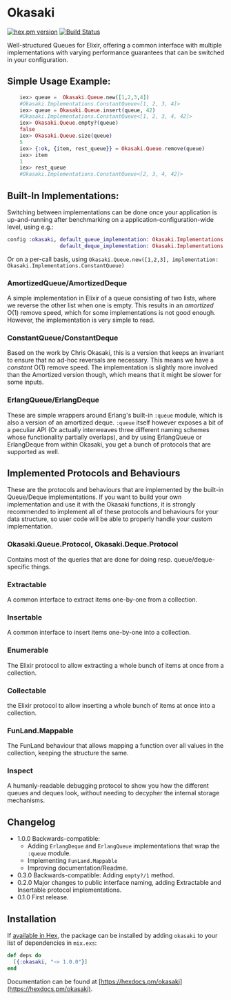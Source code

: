 # Okasaki

[![hex.pm version](https://img.shields.io/hexpm/v/okasaki.svg)](https://hex.pm/packages/okasaki)
[![Build Status](https://travis-ci.org/Qqwy/elixir_okasaki.svg?branch=master)](https://travis-ci.org/Qqwy/elixir_okasaki)

Well-structured Queues for Elixir, offering a common interface with multiple implementations with varying performance guarantees that can be switched in your configuration.

## Simple Usage Example:

```elixir
    iex> queue =  Okasaki.Queue.new([1,2,3,4])
    #Okasaki.Implementations.ConstantQueue<[1, 2, 3, 4]>
    iex> queue = Okasaki.Queue.insert(queue, 42)
    #Okasaki.Implementations.ConstantQueue<[1, 2, 3, 4, 42]>
    iex> Okasaki.Queue.empty?(queue)
    false
    iex> Okasaki.Queue.size(queue)
    5
    iex> {:ok, {item, rest_queue}} = Okasaki.Queue.remove(queue) 
    iex> item
    1
    iex> rest_queue
    #Okasaki.Implementations.ConstantQueue<[2, 3, 4, 42]>
```

## Built-In Implementations:

Switching between implementations can be done once your application is up-and-running after benchmarking on a application-configuration-wide level, using e.g.:

```elixir
config :okasaki, default_queue_implementation: Okasaki.Implementations.ErlangQueue,
                 default_deque_implementation: Okasaki.Implementations.AmortizedDeque
```
Or on a per-call basis, using `Okasaki.Queue.new([1,2,3], implementation: Okasaki.Implementations.ConstantQueue)`


### AmortizedQueue/AmortizedDeque

A simple implementation in Elixir of a queue consisting of two lists, where we reverse the other list when one is empty.
This results in an _amortized_ O(1) remove speed, which for some implementations is not good enough.
However, the implementation is very simple to read.

### ConstantQueue/ConstantDeque

Based on the work by Chris Okasaki, this is a version that keeps an invariant to ensure that no ad-hoc reversals are necessary.
This means we have a _constant_ O(1) remove speed.
The implementation is slightly more involved than the Amortized version though, which means that it might be slower for some
inputs.

### ErlangQueue/ErlangDeque

These are simple wrappers around Erlang's built-in `:queue` module, which is also a version of an amortized deque.
`:queue` itself however exposes a bit of a peculiar API (Or actually interweaves three different naming schemes whose functionality partially overlaps),
and by using ErlangQueue or ErlangDeque from within Okasaki, you get a bunch of protocols that are supported as well.


## Implemented Protocols and Behaviours

These are the protocols and behaviours that are implemented by the built-in Queue/Deque implementations.
If you want to build your own implementation and use it with the Okasaki functions,
it is strongly recommended to implement all of these protocols and behaviours for your data structure,
so user code will be able to properly handle your custom implementation.

### Okasaki.Queue.Protocol, Okasaki.Deque.Protocol

Contains most of the queries that are done for doing resp. queue/deque-specific things.

### Extractable

A common interface to extract items one-by-one from a collection.

### Insertable

A common interface to insert items one-by-one into a collection.

### Enumerable

The Elixir protocol to allow extracting a whole bunch of items at once from a collection.

### Collectable

the Elixir protocol to allow inserting a whole bunch of items at once into a collection.

### FunLand.Mappable

The FunLand behaviour that allows mapping a function over all values in the collection, keeping the structure the same.

### Inspect

A humanly-readable debugging protocol to show you how the different queues and deques look,
without needing to decypher the internal storage mechanisms.

## Changelog

- 1.0.0 Backwards-compatible: 
    - Adding `ErlangDeque` and `ErlangQueue` implementations that wrap the `:queue` module.
    - Implementing `FunLand.Mappable`
    - Improving documentation/Readme.
- 0.3.0 Backwards-compatible: Adding `empty?/1` method.
- 0.2.0 Major changes to public interface naming, adding Extractable and Insertable protocol implementations.
- 0.1.0 First release.

## Installation

If [available in Hex](https://hex.pm/docs/publish), the package can be installed
by adding `okasaki` to your list of dependencies in `mix.exs`:

```elixir
def deps do
  [{:okasaki, "~> 1.0.0"}]
end
```

Documentation can be found at [https://hexdocs.pm/okasaki](https://hexdocs.pm/okasaki).

